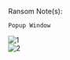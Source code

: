 Ransom Note(s): 
```
Popup Window
```
![1](https://github.com/user-attachments/assets/d458660e-f846-4c46-b70d-94caeea226d2)  
![2](https://github.com/user-attachments/assets/fa2bdcce-9e86-4bae-b3de-e2bbfb9cc58d)  
